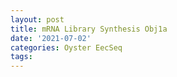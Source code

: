 ```yaml
---
layout: post
title: mRNA Library Synthesis Obj1a
date: '2021-07-02'
categories: Oyster EecSeq
tags: 
---
```


